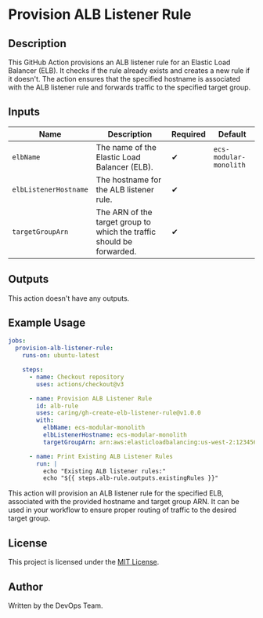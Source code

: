 # Provision ALB Listener Rule

## Description

This GitHub Action provisions an ALB listener rule for an Elastic Load Balancer (ELB). It checks if the rule already exists and creates a new rule if it doesn't. The action ensures that the specified hostname is associated with the ALB listener rule and forwards traffic to the specified target group.

## Inputs

| Name                  | Description                                                  | Required | Default                  |
| --------------------- | ------------------------------------------------------------ | -------- | ------------------------ |
| `elbName`             | The name of the Elastic Load Balancer (ELB).                | ✔        | `ecs-modular-monolith`   |
| `elbListenerHostname` | The hostname for the ALB listener rule.                      | ✔        |                          |
| `targetGroupArn`      | The ARN of the target group to which the traffic should be forwarded. | ✔        |                          |

## Outputs

This action doesn't have any outputs.

## Example Usage

```yaml
jobs:
  provision-alb-listener-rule:
    runs-on: ubuntu-latest

    steps:
      - name: Checkout repository
        uses: actions/checkout@v3

      - name: Provision ALB Listener Rule
        id: alb-rule
        uses: caring/gh-create-elb-listener-rule@v1.0.0
        with:
          elbName: ecs-modular-monolith
          elbListenerHostname: ecs-modular-monolith
          targetGroupArn: arn:aws:elasticloadbalancing:us-west-2:123456789012:targetgroup/example-target-group/abcdef1234567890

      - name: Print Existing ALB Listener Rules
        run: |
          echo "Existing ALB listener rules:"
          echo "${{ steps.alb-rule.outputs.existingRules }}"
```

This action will provision an ALB listener rule for the specified ELB, associated with the provided hostname and target group ARN. It can be used in your workflow to ensure proper routing of traffic to the desired target group.

## License

This project is licensed under the [MIT License](LICENSE).

## Author

Written by the DevOps Team.